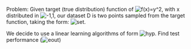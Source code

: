 Problem:
Given target (true distribution) function of ![f(x)=y^2](http://mathurl.com/yarfcahw.png), with x distributed in ![-1,1](http://mathurl.com/ydbxaw6j.png), our dataset D is two points sampled from the target function, taking the form: ![set](http://mathurl.com/yaxpgzly.png).

We decide to use a linear learning algorithms of form ![hyp](http://mathurl.com/yap2towy.png). Find test performance (![eout](http://mathurl.com/yacz3c8s.png))
